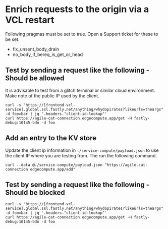 # Enrich requests to the origin via a VCL restart

Following pragmas must be set to true. Open a Support ticket for these to be set.
* fix_unsent_body_drain
* no_body_if_bereq_is_get_or_head

## Test by sending a request like the following - Should be allowed

It is advisable to test from a glitch terminal or similar cloud environment. Make note of the public IP used by the client.

```
curl -s "https://[frontend-vcl-service].global.ssl.fastly.net/anything/whydopirates?likeurls=theargs" -d foo=bar | jq '.headers."client-id-lookup"'
curl https://agile-cat-connection.edgecompute.app/get -H fastly-debug:10145-bdn -d foo
```



## Add an entry to the KV store
Update the client ip information in `./service-compute/payload.json` to use the client IP where you are testing from. The run the following command.

```
curl --data @./service-compute/payload.json "https://agile-cat-connection.edgecompute.app/add"
```

## Test by sending a request like the following - Should be blocked

```
curl -s "https://[frontend-vcl-service].global.ssl.fastly.net/anything/whydopirates?likeurls=theargs" -d foo=bar | jq '.headers."client-id-lookup"'
curl https://agile-cat-connection.edgecompute.app/get -H fastly-debug:10145-bdn -d foo
```
